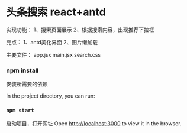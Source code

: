 
# 头条搜索 react+antd


实现功能：
1、搜索页面展示
2、根据搜索内容，出现推荐下拉框

亮点：
1、antd美化界面
2、图片懒加载

主要文件：
app.jsx
main.jsx
search.css

### npm install
安装所需要的依赖

In the project directory, you can run:

### `npm start`

启动项目，打开网址
Open [http://localhost:3000](http://localhost:3000) to view it in the browser.





